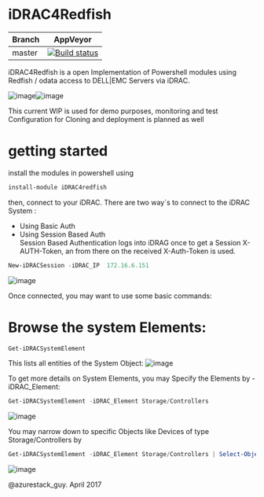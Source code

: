 # iDRAC4Redfish
| Branch | AppVeyor |
| ------ | -------- |
| master | [![Build status](https://ci.appveyor.com/api/projects/status/7ft0dny2738lli8s/branch/master?svg=true)](https://ci.appveyor.com/project/bottkars/idrac4redfish)

iDRAC4Redfish is a open Implementation of Powershell modules using Redfish / odata access to DELL|EMC Servers via iDRAC.

![image](https://cloud.githubusercontent.com/assets/8255007/24893639/317f771e-1e85-11e7-807f-9afcc484ad3a.png)![image](https://cloud.githubusercontent.com/assets/8255007/24893670/7d10c714-1e85-11e7-959d-faf7243605a1.png)


This current WIP is used for demo purposes, monitoring and test
Configuration for Cloning and deployment is planned as well

# getting started
install the modules in powershell using 
```Powershell
install-module iDRAC4redfish
```

then, connect to your iDRAC. There are two way´s to connect to the iDRAC System :
* Using Basic Auth 
* Using Session Based Auth  
Session Based Authentication logs into iDRAG once to get a Session X-AUTH-Token, an from there on the received X-Auth-Token is used. 

```Powershell
New-iDRACSession -iDRAC_IP  172.16.6.151
```
![image](https://cloud.githubusercontent.com/assets/8255007/24998506/a256f0d2-203a-11e7-85d5-7185d712e599.png)

Once connected, you may want to use some basic commands:
# Browse the system Elements:

```Powershell
Get-iDRACSystemElement
```
This lists all entities of the System Object:
![image](https://cloud.githubusercontent.com/assets/8255007/24998676/3e90086c-203b-11e7-895c-fa0863d08ca4.png)

To get more details on System Elements, you may Specify the Elements by -iDRAC_Element:
```Powershell
Get-iDRACSystemElement -iDRAC_Element Storage/Controllers
```  

![image](https://cloud.githubusercontent.com/assets/8255007/24998761/899e6380-203b-11e7-86af-e9b34ba8acab.png)

You may narrow down to specific Objects like Devices of type Storage/Controllers by
```Powershell
Get-iDRACSystemElement -iDRAC_Element Storage/Controllers | Select-Object -ExpandProperty Devices
```

![image](https://cloud.githubusercontent.com/assets/8255007/24998900/eccf2296-203b-11e7-929b-f166fc9afc35.png)

@azurestack_guy. April 2017
